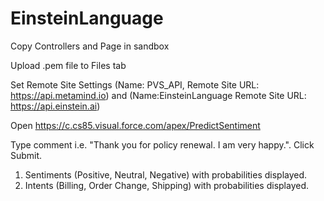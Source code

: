 # EinsteinLanguage


Copy Controllers and Page in sandbox

Upload .pem file to Files tab

Set Remote Site Settings (Name: PVS_API, Remote Site URL: https://api.metamind.io) and 
(Name:EinsteinLanguage Remote Site URL: https://api.einstein.ai)

Open https://c.cs85.visual.force.com/apex/PredictSentiment

Type comment i.e. "Thank you for policy renewal. I am very happy.". Click Submit.

1. Sentiments (Positive, Neutral, Negative) with probabilities displayed.
2. Intents (Billing, Order Change, Shipping) with probabilities displayed.
